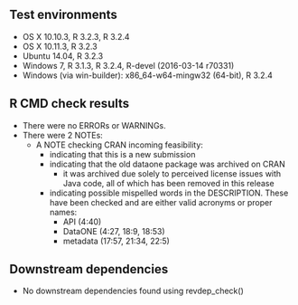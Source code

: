 ## Test environments

* OS X 10.10.3, R 3.2.3, R 3.2.4
* OS X 10.11.3, R 3.2.3
* Ubuntu 14.04, R 3.2.3
* Windows 7, R 3.1.3, R 3.2.4, R-devel (2016-03-14 r70331)
* Windows (via win-builder): x86_64-w64-mingw32 (64-bit), R 3.2.4

## R CMD check results

* There were no ERRORs or WARNINGs.
* There were 2 NOTEs:
  - A NOTE checking CRAN incoming feasibility:
    - indicating that this is a new submission
    - indicating that the old dataone package was archived on CRAN
      - it was archived due solely to perceived license issues with Java code, 
        all of which has been removed in this release
    - indicating possible mispelled words in the DESCRIPTION. These have been checked
      and are either valid acronyms or proper names:
      - API (4:40)
      - DataONE (4:27, 18:9, 18:53)
      - metadata (17:57, 21:34, 22:5)

## Downstream dependencies

* No downstream dependencies found using revdep_check()
